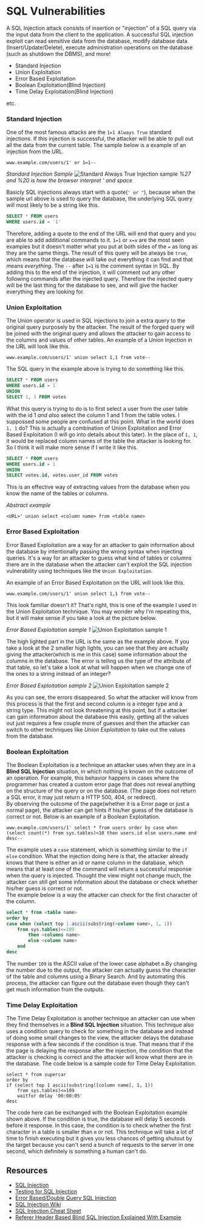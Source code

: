 # SQL Vulnerabilities
A SQL Injection attack consists of insertion or "injection" of a SQL query via the input data from the client to the application. A successful SQL injection exploit can read sensitive data from the database, modify database data (Insert/Update/Delete), execute administration operations on the database (such as shutdown the DBMS), and more!  

- Standard Injection
- Union Exploitation
- Error Based Exploitation
- Boolean Exploitation(Blind Injection)
- Time Delay Exploitation(Blind Injection)
  
etc.  
  

### Standard Injection
One of the most famous attacks are the `1=1 Always True` standard injections. If this injection is successful, the attacker will be able to pull out all the data from the current table. The sample below is a example of an injection from the URL.
```url
www.example.com/users/1' or 1=1--
```
  
*Standard Injection Sample*
![Standard Always True Injection sample](img/always-true.png)
*%27 and %20 is how the browser interpret ' and space*
  

Basicly SQL injections always start with a quote(`' or "`), because when the sample url above is used to query the database, the underlying SQL query will most likely to be a string like this.
```sql
SELECT * FROM users
WHERE users.id = '1'
```
Therefore, adding a quote to the end of the URL will end that query and you are able to add additional commands to it. `1=1` or `x=x` are the most seen examples but it doesn't matter what you put at both sides of the `=` as long as they are the same things. The result of this query will be always be `true`, which means that the database will take out everything it can find and that means *everything*.
The `--` after `1=1` is the comment syntax in SQL. By adding this to the end of the injection, it will comment out any other following commands after the injected query. Therefore the injected query will be the last thing for the database to see, and will give the hacker everything they are looking for.
  


### Union Exploitation
The Union operator is used in SQL injections to join a extra query to the original query purposely by the attacker. The result of the forged query will be joined with the original query and allows the attacker to gain access to the columns and values of other tables. An example of a Union Injection in the URL will look like this.
```url
www.example.com/users/1' union select 1,1 from vote--
```
The SQL query in the example above is trying to do something like this.
```sql
SELECT * FROM users
WHERE users.id = 1
UNION
SELECT 1, 1 FROM votes
```
What this query is trying to do is to first select a user from the user table with the id 1 *and also* select the column 1 and 1 from the table votes. I suppossed some people are confused at this point. What in the world does `1, 1` do? This is actually a combination of Union Exploitation and Error Based Exploitation (I will go into details about this later). In the place of `1, 1`, it would be replaced column names of the table the attacker is looking for. So I think it will make more sense if I write it like this.
```sql
SELECT * FROM users
WHERE users.id = 1
UNION
SELECT votes.id, votes.user_id FROM votes
```
This is an effective way of extracting values from the database when you know the name of the tables or columns.

*Abstract example*
```url
<URL>' union select <column name> from <table name>
```
  


### Error Based Exploitation
Error Based Exploitation are a way for an attacker to gain information about the database by intentionally passing the wrong syntax when injecting queries. It's a way for an attacker to guess what kind of tables or columns there are in the database when the attacker can't exploit the SQL injection vulnerability using techniques like the `Union Exploitation`.  
  
An example of an Error Based Exploitation on the URL will look like this.
```url
www.example.com/users/1' union select 1,1 from vote--
```
This look familiar doesn't it? That's right, this is one of the example I used in the Union Exploitation technique. You may wonder why I'm repeating this, but it will make sense if you take a look at the picture below.
  
*Error Based Exploitation sample 1*
![Union Exploitation sample 1](img/error-1.png)

The high lighted part in the URL is the same as the example above. If you take a look at the 2 smaller high lights, you can see that they are actually giving the attacker(which is me in this case) some information about the columns in the database. The error is telling us the type of the attribute of that table, so let's take a look at what will happen when we change one of the ones to a string instead of an integer?  

*Error Based Exploitation sample 2*
![Union Exploitation sample 2](img/error-2.png)

As you can see, the errors disappeared. So what the attacker will know from this process is that the first and second column is a integer type and a string type. This might not look threatening at this point, but if a attacker can gain information about the database this easily, getting all the values out just requires a few couple more of guesses and then the attacker can switch to other techniques like *Union Exploitation* to take out the values from the database.
  
  

### Boolean Exploitation
The Boolean Exploitation is a technique an attacker uses when they are in a **Blind SQL Injection** situation, in which nothing is known on the outcome of an operation. For example, this behavior happens in cases where the programmer has created a custom error page that does not reveal anything on the structure of the query or on the database. (The page does not return a SQL error, it may just return a HTTP 500, 404, or redirect).  
By observing the outcome of the page(whether it is a Error page or just a normal page), the attacker can get hints if his/her guess of the database is correct or not. Below is an example of a Boolean Exploitation.
```url
www.example.com/users/1' select * from users order by case when (select count(*) from sys.tables)<10 then users.id else users.name end desc--
```
The example uses a `case` statement, which is something similar to the `if else` condition. What the injection doing here is that, the attacker already knows that there is either an id or name column in the database, which means that at least one of the command will return a successful response when the query is injected. Thought the view might not change much, the attacker can still get some information about the database or check whether his/her guess is correct or not.  
The example below is a way the attacker can check for the first character of the column.
```sql
select * from <table name>
order by
case when (select top 1 ascii(substring(<column name>, 1, 1))
    from sys.tables)<=109
        then <columns name>
        else <column name>
    end
desc
```
The number `109` is the ASCII value of the lower case alphabet `m`.By changing the number due to the output, the attacker can actually guess the character of the table and columns using a Binary Search. And by automating this process, the attacker can figure out the database even though they can't get much information from the outputs.  
  


### Time Delay Exploitation
The Time Delay Exploitation is another technique an attacker can use when they find themselves in a **Blind SQL Injection** situation.  This technique also uses a condition query to check for something in the database and instead of doing some small changes to the view, the attacker delays the database response with a few seconds if the condition is true. That means that if the the page is delaying the response after the injection, the condition that the attacker is checking is correct and the attacker will know what there are in the database. The code below is a sample code for Time Delay Exploitation.
```
select * from supercar
order by
if (select top 1 ascii(substring([column name], 1, 1))
    from sys.tables)<=109
    waitfor delay '00:00:05'
desc
```
The code here can be exchanged with the Boolean Exploitation example shown above. If the condition is true, the database will delay 5 seconds before it response. In this case, the condition is to check whether the first character in a table is smaller than `m` or not. This technique will take a lot of time to finish executing but it gives you less chances of getting shutout by the target because you can't send a bunch of requests to the server in one second, which definitely is something a human can't do.

  

## Resources
- [SQL Injection](https://www.owasp.org/index.php/SQL_Injection)
- [Testing for SQL Injection](https://www.owasp.org/index.php/Testing_for_SQL_Injection_%28OTG-INPVAL-005%29)
- [Error Based/Double Query SQL Injection](http://zerofreak.blogspot.com/2012/02/tutorial-by-zer0freak-zer0freak-sqli.html)
- [SQL Injection Wiki](http://www.sqlinjectionwiki.com/Categories/2/mysql-sql-injection-cheat-sheet/)
- [SQL Injection Cheat Sheet](http://ferruh.mavituna.com/sql-injection-cheatsheet-oku/)
- [Referer Header Based Blind SQL Injection Explained With Example](https://haiderm.com/referer-header-based-blind-sql-injection-explained-example/)

